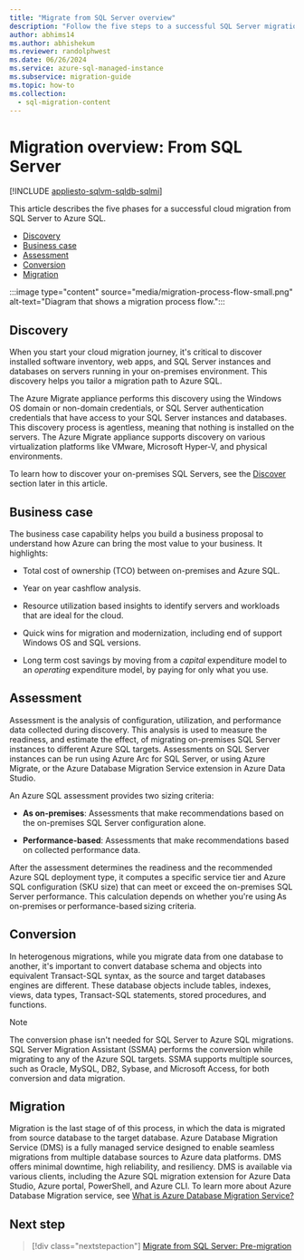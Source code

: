 ```yaml
---
title: "Migrate from SQL Server overview"
description: "Follow the five steps to a successful SQL Server migration to Azure SQL: Discovery, Assessment, Business case, Conversion, and Migration."
author: abhims14
ms.author: abhishekum
ms.reviewer: randolphwest
ms.date: 06/26/2024
ms.service: azure-sql-managed-instance
ms.subservice: migration-guide
ms.topic: how-to
ms.collection:
  - sql-migration-content
---
```

# Migration overview: From SQL Server

[!INCLUDE [appliesto-sqlvm-sqldb-sqlmi](../includes/appliesto-sqlvm-sqldb-sqlmi.md)]

This article describes the five phases for a successful cloud migration from SQL Server to Azure SQL.

- [Discovery](#discovery)
- [Business case](#business-case)
- [Assessment](#assessment)
- [Conversion](#conversion)
- [Migration](#migration)

:::image type="content" source="media/migration-process-flow-small.png" alt-text="Diagram that shows a migration process flow.":::

## Discovery

When you start your cloud migration journey, it's critical to discover installed software inventory, web apps, and SQL Server instances and databases on servers running in your on-premises environment. This discovery helps you tailor a migration path to Azure SQL.

The Azure Migrate appliance performs this discovery using the Windows OS domain or non-domain credentials, or SQL Server authentication credentials that have access to your SQL Server instances and databases. This discovery process is agentless, meaning that nothing is installed on the servers. The Azure Migrate appliance supports discovery on various virtualization platforms like VMware, Microsoft Hyper-V, and physical environments.

To learn how to discover your on-premises SQL Servers, see the [Discover](pre-migration.md#discover) section later in this article.

## Business case

The business case capability helps you build a business proposal to understand how Azure can bring the most value to your business. It highlights:

- Total cost of ownership (TCO) between on-premises and Azure SQL.

- Year on year cashflow analysis.

- Resource utilization based insights to identify servers and workloads that are ideal for the cloud.

- Quick wins for migration and modernization, including end of support Windows OS and SQL versions.

- Long term cost savings by moving from a *capital* expenditure model to an *operating* expenditure model, by paying for only what you use.

## Assessment

Assessment is the analysis of configuration, utilization, and performance data collected during discovery. This analysis is used to measure the readiness, and estimate the effect, of migrating on-premises SQL Server instances to different Azure SQL targets. Assessments on SQL Server instances can be run using Azure Arc for SQL Server, or using Azure Migrate, or the Azure Database Migration Service extension in Azure Data Studio.

An Azure SQL assessment provides two sizing criteria:

- **As on-premises**: Assessments that make recommendations based on the on-premises SQL Server configuration alone.

- **Performance-based**: Assessments that make recommendations based on collected performance data.

After the assessment determines the readiness and the recommended Azure SQL deployment type, it computes a specific service tier and Azure SQL configuration (SKU size) that can meet or exceed the on-premises SQL Server performance. This calculation depends on whether you're using As on-premises or performance-based sizing criteria.

## Conversion

In heterogenous migrations, while you migrate data from one database to another, it's important to convert database schema and objects into equivalent Transact-SQL syntax, as the source and target databases engines are different. These database objects include tables, indexes, views, data types, Transact-SQL statements, stored procedures, and functions.

> [!NOTE]  
> The conversion phase isn't needed for SQL Server to Azure SQL migrations. SQL Server Migration Assistant (SSMA) performs the conversion while migrating to any of the Azure SQL targets. SSMA supports multiple sources, such as Oracle, MySQL, DB2, Sybase, and Microsoft Access, for both conversion and data migration.

## Migration

Migration is the last stage of of this process, in which the data is migrated from source database to the target database. Azure Database Migration Service (DMS) is a fully managed service designed to enable seamless migrations from multiple database sources to Azure data platforms. DMS offers minimal downtime, high reliability, and resiliency. DMS is available via various clients, including the Azure SQL migration extension for Azure Data Studio, Azure portal, PowerShell, and Azure CLI. To learn more about Azure Database Migration service, see [What is Azure Database Migration Service?](/azure/dms/dms-overview)

## Next step

> [!div class="nextstepaction"]
> [Migrate from SQL Server: Pre-migration](pre-migration.md)
